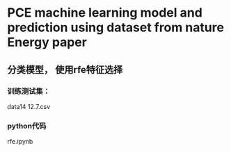 # PCE machine learning model and prediction using dataset from nature Energy paper

## 分类模型， 使用rfe特征选择


### 训练测试集：

data14 12.7.csv


### python代码

rfe.ipynb
